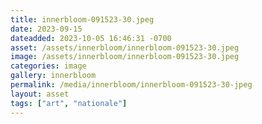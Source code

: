```yaml
---
title: innerbloom-091523-30.jpeg
date: 2023-09-15
dateadded: 2023-10-05 16:46:31 -0700
asset: /assets/innerbloom/innerbloom-091523-30.jpeg
image: /assets/innerbloom/innerbloom-091523-30.jpeg
categories: image
gallery: innerbloom
permalink: /media/innerbloom/innerbloom-091523-30-jpeg
layout: asset
tags: ["art", "nationale"]
--- 
```

